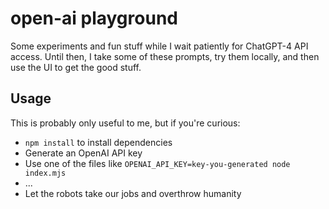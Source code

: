 # open-ai playground

Some experiments and fun stuff while I wait patiently for ChatGPT-4 API access. Until then, I take some of these prompts, try them locally, and then use the UI to get the good stuff.

## Usage

This is probably only useful to me, but if you're curious:

- `npm install` to install dependencies
- Generate an OpenAI API key
- Use one of the files like `OPENAI_API_KEY=key-you-generated node index.mjs`
- ...
- Let the robots take our jobs and overthrow humanity
